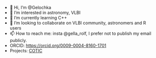 - 👋 Hi, I’m @Gelochka
- 👀 I’m interested in astronomy, VLBI 
- 🌱 I’m currently learning C++
- 💞️ I’m looking to collaborate on VLBI community, astronomers and R users
- 📫 How to reach me: insta @gella_rolf, I prefer not to publish my email publicly.
- ORCID: https://orcid.org/0009-0004-8160-1701
- Projects: [COTIC](https://cotic.shinyapps.io/cotic/) 
<!---
Gelochka/Gelochka is a ✨ special ✨ repository because its `README.md` (this file) appears on your GitHub profile.
You can click the Preview link to take a look at your changes.
--->
